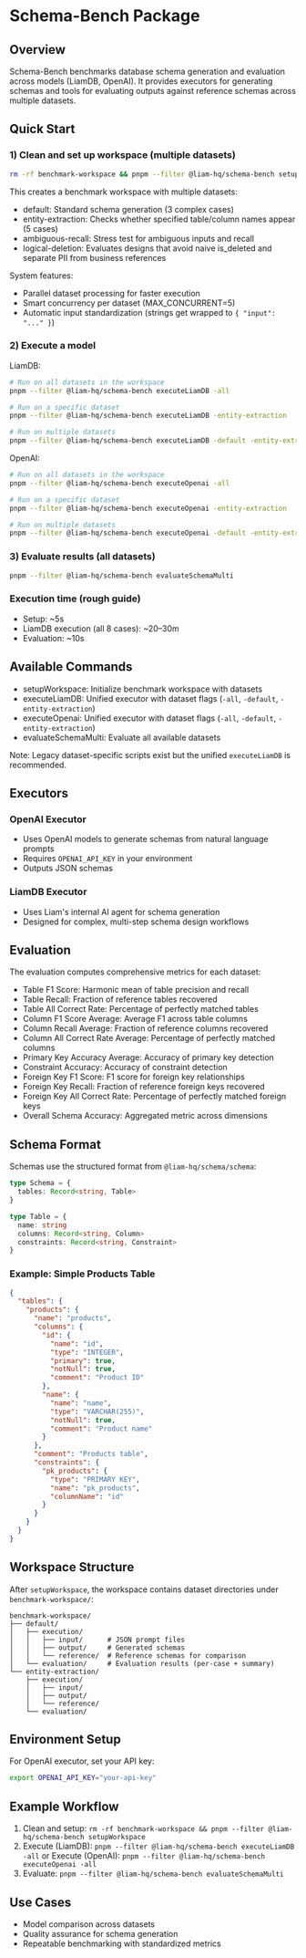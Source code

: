 # Schema-Bench Package

## Overview

Schema-Bench benchmarks database schema generation and evaluation across models (LiamDB, OpenAI). It provides executors for generating schemas and tools for evaluating outputs against reference schemas across multiple datasets.

## Quick Start

### 1) Clean and set up workspace (multiple datasets)
```bash
rm -rf benchmark-workspace && pnpm --filter @liam-hq/schema-bench setupWorkspace
```
This creates a benchmark workspace with multiple datasets:
- default: Standard schema generation (3 complex cases)
- entity-extraction: Checks whether specified table/column names appear (5 cases)
- ambiguous-recall: Stress test for ambiguous inputs and recall
- logical-deletion: Evaluates designs that avoid naive is_deleted and separate PII from business references

System features:
- Parallel dataset processing for faster execution
- Smart concurrency per dataset (MAX_CONCURRENT=5)
- Automatic input standardization (strings get wrapped to `{ "input": "..." }`)

### 2) Execute a model

LiamDB:
```bash
# Run on all datasets in the workspace
pnpm --filter @liam-hq/schema-bench executeLiamDB -all

# Run on a specific dataset
pnpm --filter @liam-hq/schema-bench executeLiamDB -entity-extraction

# Run on multiple datasets
pnpm --filter @liam-hq/schema-bench executeLiamDB -default -entity-extraction -logical-deletion
```

OpenAI:
```bash
# Run on all datasets in the workspace
pnpm --filter @liam-hq/schema-bench executeOpenai -all

# Run on a specific dataset
pnpm --filter @liam-hq/schema-bench executeOpenai -entity-extraction

# Run on multiple datasets
pnpm --filter @liam-hq/schema-bench executeOpenai -default -entity-extraction -logical-deletion
```

### 3) Evaluate results (all datasets)
```bash
pnpm --filter @liam-hq/schema-bench evaluateSchemaMulti
```

### Execution time (rough guide)
- Setup: ~5s
- LiamDB execution (all 8 cases): ~20–30m
- Evaluation: ~10s

## Available Commands

- setupWorkspace: Initialize benchmark workspace with datasets
- executeLiamDB: Unified executor with dataset flags (`-all`, `-default`, `-entity-extraction`)
- executeOpenai: Unified executor with dataset flags (`-all`, `-default`, `-entity-extraction`)
- evaluateSchemaMulti: Evaluate all available datasets

Note: Legacy dataset-specific scripts exist but the unified `executeLiamDB` is recommended.

## Executors

### OpenAI Executor
- Uses OpenAI models to generate schemas from natural language prompts
- Requires `OPENAI_API_KEY` in your environment
- Outputs JSON schemas

### LiamDB Executor
- Uses Liam's internal AI agent for schema generation
- Designed for complex, multi-step schema design workflows

## Evaluation

The evaluation computes comprehensive metrics for each dataset:
- Table F1 Score: Harmonic mean of table precision and recall
- Table Recall: Fraction of reference tables recovered
- Table All Correct Rate: Percentage of perfectly matched tables
- Column F1 Score Average: Average F1 across table columns
- Column Recall Average: Fraction of reference columns recovered
- Column All Correct Rate Average: Percentage of perfectly matched columns
- Primary Key Accuracy Average: Accuracy of primary key detection
- Constraint Accuracy: Accuracy of constraint detection
- Foreign Key F1 Score: F1 score for foreign key relationships
- Foreign Key Recall: Fraction of reference foreign keys recovered
- Foreign Key All Correct Rate: Percentage of perfectly matched foreign keys
- Overall Schema Accuracy: Aggregated metric across dimensions

## Schema Format

Schemas use the structured format from `@liam-hq/schema/schema`:

```typescript
type Schema = {
  tables: Record<string, Table>
}

type Table = {
  name: string
  columns: Record<string, Column>
  constraints: Record<string, Constraint>
}
```

### Example: Simple Products Table

```json
{
  "tables": {
    "products": {
      "name": "products",
      "columns": {
        "id": {
          "name": "id",
          "type": "INTEGER",
          "primary": true,
          "notNull": true,
          "comment": "Product ID"
        },
        "name": {
          "name": "name",
          "type": "VARCHAR(255)",
          "notNull": true,
          "comment": "Product name"
        }
      },
      "comment": "Products table",
      "constraints": {
        "pk_products": {
          "type": "PRIMARY KEY",
          "name": "pk_products",
          "columnName": "id"
        }
      }
    }
  }
}
```

## Workspace Structure

After `setupWorkspace`, the workspace contains dataset directories under `benchmark-workspace/`:

```
benchmark-workspace/
├── default/
│   ├── execution/
│   │   ├── input/      # JSON prompt files
│   │   ├── output/     # Generated schemas
│   │   └── reference/  # Reference schemas for comparison
│   └── evaluation/     # Evaluation results (per-case + summary)
└── entity-extraction/
    ├── execution/
    │   ├── input/
    │   ├── output/
    │   └── reference/
    └── evaluation/
```

## Environment Setup

For OpenAI executor, set your API key:
```bash
export OPENAI_API_KEY="your-api-key"
```

## Example Workflow

1) Clean and setup: `rm -rf benchmark-workspace && pnpm --filter @liam-hq/schema-bench setupWorkspace`
2) Execute (LiamDB): `pnpm --filter @liam-hq/schema-bench executeLiamDB -all`
   or Execute (OpenAI): `pnpm --filter @liam-hq/schema-bench executeOpenai -all`
3) Evaluate: `pnpm --filter @liam-hq/schema-bench evaluateSchemaMulti`

## Use Cases

- Model comparison across datasets
- Quality assurance for schema generation
- Repeatable benchmarking with standardized metrics
